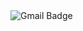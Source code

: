 
<img src="https://img.shields.io/badge/Gmail-D14836?style=for-the-badge&logo=gmail&logoColor=white" alt="Gmail Badge" data-canonical-src="https://img.shields.io/badge/-cadu.ccr@gmail.com-986DFF?style=flat-square&amp;logo=Gmail&amp;logoColor=white&amp;link=mailto:cadu.ccr@gmail.com" style="max-width: 100%;">
